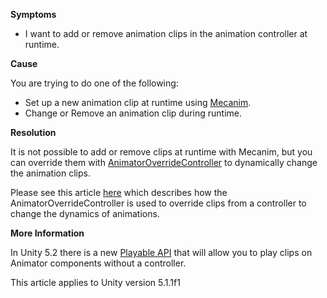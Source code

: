 

**Symptoms**


- I want to add or remove animation clips in the animation controller at runtime.



**Cause**



You are trying to do one of the following:


- Set up a new animation clip at runtime using [Mecanim](http://docs.unity3d.com/460/Documentation/Manual/MecanimAnimationSystem.html).
- Change or Remove an animation clip during runtime.



**Resolution**



It is not possible to add or remove clips at runtime with Mecanim, but you can override them with [AnimatorOverrideController](http://docs.unity3d.com/ScriptReference/AnimatorOverrideController.html) to dynamically change the animation clips.



Please see this article [here](/hc/en-us/articles/205845885-Animator-state-is-reset-when-AnimationClips-are-replaced-using-an-AnimatorControllerOverride) which describes how the AnimatorOverrideController is used to override clips from a controller to change the dynamics of animations.



**More Information**



In Unity 5.2 there is a new [Playable API](http://docs.unity3d.com/Manual/Playables.html) that will allow you to play clips on Animator components without a controller.



This article applies to Unity version 5.1.1f1

